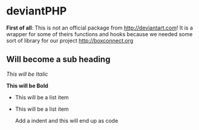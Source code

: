 deviantPHP
==============

**First of all**: This is not an official package from http://deviantart.com!
It is a wrapper for some of theirs functions and hooks because we needed some sort of library for our project http://boxconnect.org

Will become a sub heading
--------------

*This will be Italic*

**This will be Bold**

- This will be a list item
- This will be a list item

    Add a indent and this will end up as code